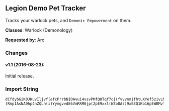 ## Legion Demo Pet Tracker

Tracks your warlock pets, and `Demonic Empowerment` on them.

**Classes**: Warlock (Demonology)

**Requested by**: Arc

### Changes

#### v1.1 (2016-08-23):

Initial release.

### Import String

    dCfdybGiK0JKuvIljvf(efcPrrbNIOAvui4vsvPMfQ0Tqf7cj(fvvvnmjfhtuXYef5zivLMMOO6AsLyBsQQ(gfLY4qQQohfLSoPs9ojvL08OqOCpjzFuvv5GueluQKEiQIMivLUivfBuQQ(ivvgjvvLtkP0kL4LuuQAMIQ4MIIYorv4NuvLHkPYrPqOQLsH0trvnvPIRsrXwLuv8vPQKZkvfTwkeQ8wkuZLcr3LI0ErQ8xuLgmCyPSyKQ8yQ0KrPltAZeLplvz0IsNMWQrQkEnfvZwOBtf7wWVP0WjYXPOuz5I8CumDexNQSDrHVJugVOsNxuvRNcH49sQY8LuvQ7lQs7xnD5qxh64Zsxh643CjcBGHUo0Xxeee66qhFxpgI1Ho(C4WHdNrE0EcBy4R6yh1PKrNuZ1Cnn4WHdhoxIw3wCyYOA08snE1qgxIw3wCy0r1OV0M5M4LAmusApHnWySjueSMsjP9e2WfoCgrRBlo4pQg9L2m3eVuJHFldLLcRGrk2YNXytOiyn9YfoC4WHZGVsgwjIWgygz1Ko4WHdhoxIw3wCe8C4Pn65eygvd6)s062IdMSwA8jnxZz8NSCgvdzTiJEjADBXbdP5AEhnxI)KicBGzunQ3LXymKzdKr1OEu73gimgPr2VrR1ioJ47WlVu60PFQChzQgUdQ(ZmDYtT8WhQ5L7LXymKSmJQr9O2v)1PJ)YmJwRF(xhQChCOFUd6pVxY7LO1Tfhngj1Ly0gryhvJCgdoCgzvrVSKH)FqtWsYEjADBXHRTfvgxTJWrhvJAOu)JbhoJochvwQ5OdID4ABrLXvhmsnAbMlx4WHdhod)mtTdoC4WHZfoCggDyWOApHniF4)geruzggAPul)Hv2O)uZrzKp8FdxRnYAPf4oeU2a3bdP5AEhnxYfJsHiIkZOAyukeruzg20OE59s062IdIiQmJQHrPqerLzm4WzqerDicSAUdo(Vr)PMJEjADBXbrevgtCjIm0r1OMlrRBloiIOY4tUsIKYoQg1CjADBXbrev)tf9YsgvdJ2TFkX)urVSedYVeTUT4GiIAFjyjzhvdIiQ(Nk6LLm8)JgJK6smAJiSxIw3wCqerLhnhTUKktK7OAqnpApHn4R6yRtjDsnxZ1e1lrRBloym78AjTJMlXlPJQb1AdenjR5QgPrAclR)cmgPr2xAZCt8sngJ0iZmLv0msJSJMlXlPmgPrY3SZRLuE7RScIs9YfoC4WHZOoLmI2Ec3bhoC4W5s062IdjLWmQg1lVJbhoJon6f1Hv2O5sezOdjLWmmiPe)mtT(o44)gskr(LO1TfhAUsIKYmQg1lVxIw3wCOoswAAYNalZOAuV8EjADBXHKs8RpZzunQxEVeTUT4qsj(1NzAunQxEVeTUT4i2yi(1N8P1KgvJAUeTUT4qsto1Pe)mtT(E5choC4WzygIiki5p4WHdhoxIw3wCeS0UeTUT4qk2Yxt(zMA9Dunmtqq8Zm16RbQsXw(AIQ8lxIw3wCiZl4se2WGEwVaRHC5oIwAAI7WtsstYVmgJHq2i3HrSQr0sttdswnmskXlfgrlnnDzmgdnYOczJCh(VQHNKKMgKSAyKuIxkm8KK00LXym0iJoskXlfg5EzmgdnWErdSxUeTUT4GwlfQlPYe5oQgunYCYuM7ktg9L(ktMmzuhuOmmHIGDqHYGA3dJmNmL5jQxIw3wCiZl4se2WGwlfmWqsYVmgJHV(0VjMjpD4LN(NjD4TFJAsM5t3MWYMzkdtRNAGwlfQlPYe5oOqzWqsYVOb2lrRBloK5fCjcByqRLcYmiZHWDqHcf5xgJXGwlfmiZMCAedYCiChuOqrU8lAG9YfoC4WHZWpZu7iPmkzWHdhoCUiZMgIr1ihUJ6leruzgS2lJXyqerLXyHPD7Fcw1G8lAG9YLlC4ySXxKuYqMqJSmDpi5lPCh98eSChmKwIWDW6LAeHnWDiCTbUdIiQChQJKLMM4tAjc3H6izPPjF9snIWgUqerDitOrwMUhIaRMl3bdP5Aod3H6izPPj(KMR5mChQJKLMM4tAjcFphUd1rYstt(6LAeHnW3ZH7qDKS00epuLLXOQSKYK9IFMP2HmHgzz6EiCTbUdxRnYAPf4oYk6LT)uZr5oyinxZ7O5s4ouhjlnn1v)4ouhjlnnXDOoswAAYe)4ouhjlnnzsq4CXutVCHdhoC4mQtjds(skZOfyh0RXOdsJErLzWHdhoCUeTUT4qsj(21r1L6DzmgdoCg8jTaBlXoyvhBG5YymggtTwhjQMogJXymgvJ6X6LAeHnmQg1WDiCTHr1GkJKgJ8YKTXAPXlJNJJniCKOMxUxgJXWyQ1hRGLwlAUMOA6OAupwVuJiSHr1OgUdHRnmQguzK0yKxMSnwlnEz8CCSHmScwATO5AIAE5EzmgdJPY3Z11JEEmunDmgvJ6X6LAeHnmQg1WDiCTHr1GkJKgJ8YKTXAPXlJNJJnW4566rppgQ5L7LXymmMA)AmRxGOjQMogvJ6X6LAeHnmQg1WDiCTHr1GkJKgJ8YKTXAPXlJNJJnitJz9cenrnVCVmgJHXu7xJ98AjwQMogJQr9y9snIWggvJA4oeU2WOAqLrsJrEzY2yT04LXZXXgKPXEETel18Y9YymggtTFnoQ1rIQPJXyunQhRxQre2WOAud3HW1ggvdQmsAmYlTwkADnNxgphhBq4iz9iXwGLAE5EzmgdJPwFSc2OnXs10XyunQhRxQre2WOAud3HW1ggvdQ0APO11CEz8CCSbEhzyfSrBILAE5EzmgdJPYpRiJwk1OA6ymQg1J1l1icByunQH7q4AdJQbvATu06AoVmEoo2aVdMSImAbQ5L7LXymmMQ)OhJMYqtunDmgvJ6X6LAeHnmQg1WDiCTHr1GkTwkADnNxgphhBG3b90S2iRMOMxUxgJXWyQ9vQrY2ZRLyPA6OAupwVuJiSHr1OgUdHRnmQguzK0yKxATu06AoVmEoo2aTuJKTNxlXsnVCVmgJbhodFTwNEETeR)V2GmnfAXlJXyymvFTwNEETelvthJQr9y9snIWggvJm1fUdHRnmQguP1srRR58Y454yd8YATo98AjwQ5L7LXymmMATbzAk0IunDmgvJ6X6LAeHnmQgzQlChcxByunOYiPXiVmzBSwA8Y454ydIGmnfArQ5L7LXym4Wz4xs4W3tAKHMye2aZLXymmMkFpjFTwNEETelvthvJ6X6LAeHnmQg1WDiCTHr1GkTwkADnNxgphhBGxwR1PNxlXsnVCVmgJHXu57jvBqMMcTivthJQr9y9snIWggvJA4oeU2WOAqLrsJrEzY2yT04LXZXXgebzAk0IuZl3lJXyWHZWVKWHVMYyKHMye2aZLXymmMkFnLrTosunDmgJXymQg1J1l1icByunYux4oeU2WOAqLrsJrEzY2yT04LXZXXgeosuZl3lJXyymv(AkJ6JvWsRfnxtunDunQhRxQre2WOAKPUWDiCTHr1GkJKgJ8YKTXAPXlJNJJnKHvWsRfnxtuZl3lJXyymv(Akd(EUUE0ZJHQPJXOAupwVuJiSHr1itDH7q4AdJQbvgjng5LjBJ1sJxgphhBGXZ11JEEmuZl3lJXyymv(AkJ(1ywVartunDmQg1J1l1icByunYux4oeU2WOAqLrsJrEzY2yT04LXZXXgKPXSEbIMOMxUxgJXWyQ81ug9RXEETelvthJr1OESEPgrydJQrM6c3HW1ggvdQmsAmYlt2gRLgVmEoo2Gmn2ZRLyPMxUxgJXGdNHVQJnyJ2E5pswsJiSHbR6ydmxgJXWyQ9LiYoQ1rIQPJXymQg1J1l1icByunYjtChcxByunO2ONiki5ZlTwkADnNxHJKLMMuwHJe18Y9Yymggt13K2yziTO5AIQPJQr9y9snIWggvJCYe3HW1ggvdQmsAmYlTwkADnNx3wmYM0gldPfnxtmuZl3lJXyymvFBjZ7fBjLQPJXyunQhRxQre2WOAKtM4oeU2WOAqT5MvOzOoAGWl9Smm8Y6L8C8OMxUxY7foCg1LuzIChcxByi1izzg0eKSJAdenjR5QgzTU2aZfz20GxUdjLmeHHutKymiPeF7Q8bR9Yymgczds(sQbjLqr4AdYhvvdQmKKi0J6OfyhblzWqsYebwdskHIW1g4oOAKgjv5dswnCzmgJXymKucfHRnmQguRnq0KSMRAKgzTU2aJrAKuhuOmKucfHRnCzmgdnWErdSxUeTUT4GvjQlX3UoQUuVlJXyyCMNt9B6OAqTwhjQCVmgJHX5q)1FnMoQguRpwblTw0CnrL7LXymmoZZXSz6OAqTFnM1lq0evUxgJXW4CO)6N(A6OAqLVNRRh98yOY9YymggNJzltDjtMoQgu7xJ98AjwQCVmgJHXDH(nRUywMoQgu7xJJADKOY9Yymgg3f63SQ)AmDunOwFSc2OnXsL7LXymmUl0Vzv)0xthvdQ8ZkYOLsnQCVmgJHXDH(nR6pZnDunO6p6XOPm0evUxgJXW4Uq)Mv93fthvdQ9vQrY2ZRLyPY9YymggNto0FxmlthvdQ(ATo98AjwQCVmgJHX0Vzz6OAqT2GmnfArQCVmgJHXMn6pNUq)MoQgu57j5R160ZRLyPY9YymggB2O)mLJzZ0r1GkFpPAdY0uOfPY9Yymgg3LUu)DXSmDunO2xIi7OwhjQCVmgJHXMLzz2OVMnthvdQ9LiYoQ1rIk3bhoJADKs2mu2HVjTXYqArZ1eZLXymm2SO)AOVDX0r1GQVjTXYqArZ1evUxgJXW4CQH(w)Mn6RPJQbvFBjZ7fBjLk3l59YLlrRBloK5fCjcBy4M0gr7iIQbH8lJXyWHZGwlfKzGkptAJic9geruh9blvUdH8lJXyWHZGhnhDiycgrjJG6QmmTu(Ch0ZJmYQrjMbnbj7GvPNxVEIqVlJXyeTUT4GiIkpAo6LXym4Wz0re1HSuZrhgKAjnqKFzmgdHSrWsgeruzmwy6GKvdxgJXymgdJsHiIkpAokpjPr1iNrFpmyukeru5rZr5jjnSPrnYVmgJXymgeru5rZrhvdIiQ8O5O1LuzIChuOmmkfIiQ8O5O8KKUmgJXymgeruzmwy6OAWZK2iA)PMJAGA)PMJsL7GiIkpAo6GcLb1oIOsL7WOYVmgJHgz0lJXymgJbrevE0C0r1GiIkJXct72pLWJMJAq(LXym0a7LXymIw3wCqerDuniIOYySW0lJXyqerTB(kHVWiIAGiIAFjyjz5oiIO6FQOxwI8lJXyCzmgdIiQuebwn3r1qCzmgdIiQuyinxZzgvJAUmgJbrevkQJKLMM4tAUMZmQg1CzmgdIiQuuhjlnnXN0se(EoJQrnxgJXGiIkf1rYstt(6LAeHnW3ZzunQ5YymgxgJXGdNrDkziCTHbrZL4L0lJXyqerLIW1ggvdIiQueU2WLXymSPbre1U5zsBeTJMlXlPgiIOYJMJoOqzqTwxBGk3b1UAcpn79ZO(Zm8WxQYVmgJbrevkcxBOBEg1wYKySoRiqymi)YymgeruPiCTHU5RetIX6SIaHXarev5xgJXGiIkfHRn0n)SwAgKFzmgJlJXyWHZGNwBK1slmKLAo6LXymiIOsX1AJSwAHr1GiIkfxRnYAPfUmgJHnn4zsBeT)uZrnqLNwBK1slqL7GiIkpAo6GcLbvEATrwlTavUdIiQChu5P1gzT0c9NAoAh1rk2ikv5xgJXGiIkfxRnYAPf6MNrTLmjgRZkcegdYVmgJbrevkUwBK1sl0nFLysmwNveimgiIOk)YymgeruP4ATrwlTq38vIr1m0eJAGK8u5xgJXGiIkfxRnYAPf6MFwlndYVmgJXLXym4WzyYqwQ5OdNwWRfJ5pyuYGyhzf9YQPHSuZrZJMHghKSTWW1AJSwAHlJXyqerLswrVS9NAo6OAqerLswrVS9NAo6LXymSPbptAJO9NAoQbQ9NAokvUdIiQ8O5Odkugu9prVS9NAokvUdIiQYVmgJbrevkzf9Y2FQ5ODZxj9NAoAE0m0ObIiQuCT2iRLwOB)us)PMJMhndnAq(OVh5i)YymgeruPKv0lB)PMJ2npJAlzsmwNveimgKFzmgdIiQuYk6LT)uZr7MVsmjgRZkcegderuLFzmgdIiQuYk6LT)uZr7MFwlndYVmgJXLXym4Wz0rZLmKztJ6ldRSHKsygIWGH0Cn)YymgeruPWqAUM3rZLmQgeruPWqAUM3rZLCzmgdBAqerLswrVS9NAoA38mPnI2Vnq4tsIqpderu5rZrhuOmOYN0CnVJMlHk3b1UAcpn79ZO(Zm8WxQYVmgJbrevkmKMR5D0CjDZxj9BdedEbPMR5gyinxZ7O5s8NerydmuKzde5YVmgJbrevkmKMR5D0CjDZZO2sMeJ1zfbcJb5xgJXGiIkfgsZ18oAUKU5RK6SIaXavE6dp64JrPYDqerL7Wli1Cn3adP5AEhnxI)KicBGHIKLrU8lJXyqerLcdP5AEhnxs38ZAPzq(LXymUmgJbhodFvhBq4o8XrYsttoAGmOxlDzmgdIiQuuhjlnn1v)gvdIiQuuhjlnn1v)UmgJHnniIO2nptAJOD0CjEj1arevE0C0bfkdQ(4izPPPU6hvUdQD1eEA27Nr9Nz4HVu5ocIi3rnYVmgJbrevkQJKLMM6QFDZZO2sMeJ1zfbcJb5xgJXGiIkf1rYsttD1VU5RK6SIaXa1U6VoD8xMLhF6VdvUdIiQChu74V6YJp93HQ8lJXyqerLI6izPPPU6x38vcFHre1are1(sWsYYDqer1)urVSKHryudLmj)YymgeruPOoswAAQR(1nFL0rZL4LudmMDETK2rZL4Lu5xgJXGiIkf1rYsttD1VU5RK6JMiAU80gTjd1WDud3rnCh1qPlYVmgJbrevkQJKLMM6QFD7Fcw1G8lJXyCzmgdIiQuuhjlnnnQgeruPOoswAA6Yymg20GiIA38mPnI2rZL4Luderu5rZrhuOmO6JJKLMMOYDqTRMWtZE)mQ)mdp8Lk3rqe5oYr(LXymiIOsrDKS00u38mQTKjXyDwrGWyq(LXymiIOsrDKS00u38vsDwrGyGAx9xNo(lZYJp93Hk3brevUdQD8xD5XN(7qv(LXymiIOsrDKS00u38vcFHre1are1(sWsYYDqer1)urVSKHryudLmj)YymgeruPOoswAAQB(kPJMlXlPgym78AjTJMlXlPYVmgJbrevkQJKLMM6MVsQpAIO5YtB0MmKd3rnCh5WDKJ8lJXyqerLI6izPPPU9pbRAq(LXymUmgJbrevkQJKLMMmXVr1GiIkf1rYsttM43LXymSPbrevkQJKLMM6MNjTrutccNgryd(LSEsgiIOYJMJoOqzq1hhjlnnzIFuLFzmgdIiQuuhjlnnzIFuiIOoQgeruVmgJXLXymiIOsrDKS00KjbHZOAqerLI6izPPjtccNlJXyytdIiQuuhjlnnzIFDZZK2iQjbHtJiSbdu572Ikv5xgJXGiIkf1rYsttMeeoDZxj(lj6jcgOMhF6VdvUJA4oQr(LXymiIOsrDKS00KjbHt38vcF3wunud3roYVmgJbrevkQJKLMMmjiC6MVs81l1icBWqozs(LXymUmgJrsjEPWGiI6fnWE5s062IdzEbxIWggmkPJiQ1zzmqerL7qi)YymgrRBloCTXr1WGyWzKJ8rFmcEo80g9CcmxgJXiADBXrYsBunKfT2KbdIbNroYh()rWZHN2ONtGr(LXymUmgJbre1U5zuBjtIX6SIaHXG8lJXyqerTB(kPoRiqmqTJ)Qlp(0FhQChgL7GAh)vxE8P)ou5EzmgdxBCyegeru7lbljl3bNKL2WimiIO6FQOxwYWimYHsMKFrdSxUCjADBXHmVGlrydJKklPmz9XrYsttMeeogiIOk)YymgczdIiQuuhjlnnXN0CnNzuvnQzqYQHlJXymgJbhod(eR0GKvhTGWPre2WLXymgJXGiIkf1rYsttM4x38jwjdYVmgJXymgeruPOoswAAQR(1T)jyvdYVmgJXymgeruPOoswAAQB)tWQgKFzmgdnYOxgJXymgdoCggvLLuMSJwq40icBy4Xic9g0ZtMSHJ2cmxgJXymgJO1TfhmKwI0r4OJQbrevkQJKLMM4tAjcFpNH)FqerLI6izPPj(KMR5mxgJXymgJO1TfhSEPgrydJQbrevkQJKLMM81l1icBGVNZW)piIOsrDKS00eFsZ1CMlJXymgJr062IdnW2r4OJQbdPLiDeo6OVhSEPgrydxgJXymgJO1Tfhj1PjcJQb9SEbwdAGTJWrhCgblnUJA4oy9snIWgKFzmgJXymIw3wCiZlg91l1icByunCA5AG1l1icBG7iNmj)YymgJXyCzmgJXym4WzWxjdrqqeT4GMGLKL7GET0GMighmowljBm)bt2Kiy(Gyh1mSzOPrsDAIGi0BW6LAeHnCzmgJXymiIOsrDKS00u38vsFjyjznqerTVeSKSdJWWqsDAIWW)pK5fJ(6LAeHnix(LXymgJXGdNbFLmYQIEzjdIDil1CjcByyLnKucZqDKS00KYEzmgJXymiIOsrDKS00u38vI)PIEzjgiIO6FQOxwYWimQHsMggHbrevkQJKLMM4tAUMZm8)dIiQuyinxZzKFzmgJXym4WzyuLrjJwGDifB5pckTrliCAeHnCzmgJXymiIOsrDKS00Kj(1nFIvYG8lJXymgJbrevkQJKLMMmjiC6MVs81l1icBWqsDAIG8lJXymgJbrevkQJKLMMmXVURl2Y3G8lJXymgJbrevkQJKLMM6QFDZpRLMb5xgJXymgdIiQuuhjlnn1n)SwAgKFzmgdnWEzmgdIiQuuhjlnnXdvzzmQklPmzhvdzTiJErdSxUWHZWOEbMHMHMYFil1C0HbhpgYqkPUkRoCTXytIr7iIkJ8lrRBloK5fCjcByKuzjLjRposwAAYKGWHXG8lJXyiZMgIr1ihUdIiQmM4sezOdw7LXymgJXqiBqerLXyHPuuhjlnnXdvzzmQklPmzhKSA4YymgJXymgJrsLLuMS(4izPPjtcchderuzmwyQ8lJXymgJHgyVmgJHgyVOb2lxUeTUT4qMxWLiSHHBuBjFCKS00KbjLi)YymgczJGLmKucf1rYstt8jTezqYQHrsjEPWqdSxgJXiADBXbre1r1qsjuiIOEzmgdIiQuuhjlnnXdvzzmQklPmzhvdsYtVmgJbrevkQJKLMM4tAUMZmQgeruPOoswAAIpP5AoZGZiNlJXyiKniIOsrDKS00eFsZ1CMrv1OMbjRgUmgJXymgC4mkEmKbXoKsAgAGmKfTnYqtjBA0CD9C8InIWgUmgJXymgeruPOoswAAIpPLi89CgvJAUmgJXymgeruPOoswAAYxVuJiSb(EoJQrnxgJXqJm6LXymgJXGiIkf1rYstt8jTeHVNZOAqerLI6izPPj(KwIW3ZzWziPekQJKLMM4tAjYLXymgJXGiIkf1rYstt(6LAeHnW3ZzuniIOsrDKS00KVEPgryd89CgCgskHI6izPPjF9snIWgUmgJHgyVmgJHKsOOoswAAIpPLiJQrqeVmgJHKsOOoswAAYxVuJiSHr1iiIx0a7LlrRBloK5fCjcBy4g1wYhhjlnnvRmFcSkRbjLi)YymgczJGLmKucf1rYstt8jTezqYQHrsjEPWqdSxgJXqiBeS0g(VQHbjLqrDKS00eFslrg99qsjuuhjlnn5RxQre2G8bjRgUmgJXymgUrTL8XrYsttgKuI8lJXyOb2lAG9YLO1TfhY8cUeHnmyuIposwAAYGKs4oy9snIWgKFzmgJO1TfheruhvdjLqHiI6LXymy9snIWggvdNwUgQH7G1l1icBq(LXymCJAl5JJKLMMmiPe5xgJXqsjuuhjlnnXN0sKr1iyPDzmgdjLqrDKS00KVEPgrydJQbRxQre2WLXymiIOsrDKS00epuLLXOQSKYKDunijp9YymgeruPOoswAAIpP5AoZOAqerLI6izPPj(KMR5mJ(EKZLXymiIOsrDKS00eFslr475mQgeruPOoswAAIpPLi89Cg99iyPDzmgdIiQuuhjlnn5RxQre2aFpNr1GiIkf1rYstt(6LAeHnW3Zz03dwVuJiSHlJXyWtE7iC0eftKr0KbwVuJiSbUdzEbxIWgmiFqebgnrmOoswAAYNald3HKsO0ZtWkFObw5x0a7LlC4mmQxyOzOP8hYsnh9s062IdzEbxIWggAG1hhjlnnXyq(LXymKztdb3rppb7qegcPMiXyqDKS00Kpbwg5dw7LXymgJXqDKS00KpbwgJfMoQgbr8YymgJXyeTUT4qsjJQHKsymUNNG10lJXymgJHq2qsjdswnCzmgJXymgJXWnQTKposwAAQwz(eyvwdskr(LXymgJXqdSxgJXqdSx0a7LlC4m8VwGnQdFvhBq4o8XrYsttoAGmAEP2OjjfZ3)NuzjLj7LO1TfhY8cUeHnmSbFCKS00Kbgp65tgAGWD0ZtWk)YymgczJEEc2rv1qk2Yxt(zMA9DqYQHrsjEPWqdSxgJXiADBXHKsgvdjLWyCppbRPxgJXqiBeSKHKsgKSAyKuIxkm0a7LXymIw3wCqerDunKucfIiQxgJXGdNbTwkiZavFCKS000Wys(sAvFWy6W4EEc2Q(GX0HXeruR6dwtPYDiPekK8LuUJEEcwUdIiQuebwnx5xgJX4YymgrRBlocknF9snIWgUmgJHq2GXJE(KHgiJQQbv(15tEYdVMygJAcVMuxD5PwF8L6WMgblziPekQJKLMM4tAjYGKvdxgJXymgJGsZxVuJiSHr1iNmDzmgdnYOxgJXymgJO1Tfhj1PjcJQHKsOOoswAAYxVuJiSHbNHHGL2GZqsjuuhjlnnXN0se5xgJXymgJGsZxVuJiSHr1iNmn67b9SEbwdj1PjcCh1WDqFPu)YVmgJHgyVmgJbJs8XrYsttgKuc3rqP5RxQre2G8lAG9YLlC4m8tjdswDiPKHSK1ziPeMbPrVOoSPHF9jZLO1TfhY8cUeHnmmpyPfQtjg65jyLFzmgJKs8sHHKsymUNNG10HnnKuIF9zog3ZtWA6WMgskXV(mtg3ZtWA6fnWE5s062IdzEbxIWggnw26uIbs(sk3rppbR8lJXyeTUT4GEngDunKuIVD1ys(sQPxgJXqiBeSKb9Am6GKvdJKs8sHHgyVmgJbhodATuqMbQMWYomMKVKw1hmMomUNNGTQpymvovUds(sk3rppbR8lJXyeTUT4qsjJQr9gK8L0r1GKVKYD0ZtWoQg98eSChmKwImQgblTrEVmgJHmBAyo3rgdryi1ejgd0RXOYhS2HKsm2CthvJmgAG9YymgskHX4EEcwthvdjLCzmgJlJXyWHZG1l1icByuZOAiPjNwqdKlJXyiKnKucfwVuJiSHX13vJAgKSA4YymgJXyWtE7iC0eftKr0KbjLqH1l1icBG7qMxWLiSbdYherGrtedAUsIKYWD0ZtWkFObw5xgJXqdSxgJX4YymgrRBloeCheruVmgJHmBAqFgvdIiQmM4sezOCh5WDWjNbR9YymgJXyeTUT4GiIkVJQbrevgJPpMEzmgJXymeYgblTbNbrevEPWqAjYW)vnCTTOY4QDeo6GKvdxgJXymgJXymOxsBMFzmgJXym0a7LXymgJXqiBqerLxkK8L0rv1GKVKoiz1WLXymgJXymgdXOAqFUmgJXymgJXyqerDuniIOY7LXymgJXymgd6L0M5xgJXymgdnWEzmgdnWEzmgJlJXyiKnedswnCzmgJXym4WzqRLcYmqLN2wuzCv2bJuJwyqSdIiQJ(GLk3Hq(LXymgJXGiIkfgsZ1CMr1GiIkfgsZ1CMrFpY5YymgAKrVmgJXymgeruzmXLiYqhvdIiQmM4sezOJ(EKZLXymgJXqmQgeruzmXLiYqVmgJXymgC4mO1sbzgO6RGnyeLmCTTOY4QdgPgTq91rqPniIOo6dwQChc5xgJXymgdHSrWsgeruzmwy6GKvdxgJXymgJXymiIOYySW0r1WnPnI2revdc5xgJXymgJXymyushruRZYyGiIkJXct5oeYVmgJXymgAG9YymgJXyqerDuniIOYySW0lJXymgJbrevkmKMR5mJQroxgJXymgdIiQuyiTezuncwAxgJXymgdIiQui5lPJQbjFj9YymgAG9YymgskHcre1r1GiI6LXymUmgJHq2qsjuy9snIWggxFxnQzqYQHlJXymgJbrevkUwBK1sl0nFLWtRnYAPfmeS04oKucfwVuJiSb5xgJXqdSxgJXGiIkfgsZ18oAUKU5RKoAUedxgJXymgdderuPWqAUMZmU(UAKZWMgmzT04tAUMZ4pz5iF0cSdIiQuyinxZzg20iiIYVmgJbrevkcxBOB(kPJMlXlPgKucfHRni)Yymgeru7MFwlndYVOb2lxIw3wCiZl4se2WqZvsKu)fud98eSYVmgJbhoJmZMHoKuYGyh9YV(6qeAUergnIoiIOoeYg1myinxZzUmgJr062IdjLmQgskHX4EEcwtVmgJHq2qsjdswnCzmgJXym4WzqRLcYmq1NCLejDymjFjTQpymDyCppbBvFWykvUdjLqHKVKYD0ZtWk)YymgJXyiPegJ75jynDuncI4LXymgJXqsj(1N5yCppbRPJQHKsUmgJXymgxgJXymgd3O2s(4izPPjdskr(LXymgJX4YymgJXyeTUT4GiI6OAiPekeruVmgJXymgeruPWqAUMZmQgeruPWqAUMZm4mY5YymgJXyqerLcdP5AEhnxs38vshnxIbIiQuyinxZzKFzmgJXymUmgJXymgczdIiQuyinxZzgvvJAgKSA4YymgJXymgJbrevgFYvsKu2r1GiIkJp5kjsk7OVh5CzmgJXymgJXOXWOjIbIiQuuhjlnnXN0CnNzuvnQr(LXymgJXymgdIiQD7Fcw1G8lJXymgJHgyVmgJHgyVOb2lx4WzyuVWqZqt5pKLAo6LO1TfhY8cUeHnm0CLejToLWyq(LXymAmmAIyGiIkJp5kjsk7OQAuJ8lJXyiZMgcUJEEc2HimesnrIXGMRKiPmYhS2lJXymgJHMRKiPmglmDuncI4LXymgJXqZvsKu)fud98eSYVmgJHgyVOb2lx4WzyuVWqZqt5pKLAo6WqtgrtdnxjrsRtjmYVeTUT4qMxWLiSHHRngBsmAhruzmi)YymgczdIiQm(KRKiPSJQQrndswnCzmgJXymskXlfUmgJHgyVmgJbrevgtCjIm0r1GiIkJjUerg6GZGiIkJp5kjsk7LXymiIOY4tUsIKYoQg1CzmgJgdJMigiIOYyIlrKHo8FvJAKFzmgJlJXyeTUT4G(mQg5Czmgdz20qmQg5WDqerLXexIidDWAVmgJXymgczdIiQmglmLcdP5AoZOQAuZGKvdxgJXymgJXymeYg0NHrSHy03JCgKSA4YymgJXymgJXymg0Nr1qm67roxgJXymgJXym0a7LXymgJXymgdAzfrDqsE6G1EzmgJXymgJXymgdHSbrevgJPpMsHH0CnNz4)g1miz1WGdNbFAnPHyqtqYoOpxgJXymgJXymgJXymgJO1TfhKC4oizAuniIOYySWuUdIiQmgtFm9YymgJXymgJXymgJXyqerLXy6JPJQbjNbhod(0AsdswvKgIaRWvzUmgJXymgJXymgJXymgKCOicSAUJQb95YymgJXymgJXymgJXyqerLXyHPJQbjtxgJXymgJXymgJXymgdsMOicSAUJQH4YymgJXymgJXymgJXyWOKoIOwNLXajhUd6J8bhod(0AsdswvKgswgbrydmxgJXymgJXymgJXymgdgL0re16SmgizI7qi)YymgJXymgJXymgJXyqVK2m)YymgJXymgJXymgAKrVmgJXymgJXymgJXymg0Nr1G(m67roxgJXymgJXymgJXqdSxgJXymgJXym0a7LXymgJXqdSxgJXqdSx0a7LlC4mmQxyOzOP8hYsnh9s062IdzEbxIWggzBb2O6xFYNwtYG8lJXyiKncwAdoJyJH4xFYNwtAyeBqFRzqYQHrsjEPWqdSxgJXi2yi(1N8P1KgvJGL2LXymOjKudskXV(mtYVmgJr062IdIJ0OAiPe)6ZmDzmgdjL4xFMPr1qsj(1N5CzmgdjL4xFMZOAqCKUOb2lxIw3wCWQe1LuNs6KVKY7fwLOUK6usN8LuEhvJ6DzmgJEmE0RFVWOAiZl4se2Gb6XDiKFzmgJXymyvI6sQtjDYxs5Lc9Am6OAqVlJXymgJbRsuxsDkPt(skVueSJQbXg8CONMmiKFzmgdnWEjVxUeTUT4qMxWLiSHbRsuxsDkPt(sQHEEcw5xgJXiADBXb9Amk3HGL7GKVKEzmgJO1TfhAiJr1GvjQlPoL0jFjL3lJXyOHmOqVgJYDOHmOiyhvJGiEzmgJEmE0Zqppbl3bvd9bnJGCoumcCm0hSgb5C6dAgbQChAidk9y8Ox)Eb5xgJXGKVKoQgSkrDj(2vJ1qgueSMEzmgdHSrWsgK8L0bjRggjL4LcJGio0a7LXymeYg0RXOJQQbvEM0gXlPuhTa7qsj(2vJPYxtzqDqHYGKVKA6GKvdxgJXymgJKs8sHbv(AkdQdkugK8L0lJXyOrg9YymgJXyKuIxkmi5lPxgJXqdSx0a7LlrRBloK5fCjcByiyYmrqnil26Xi)YymgjL4Lcdd0tqOqVwG1GSyRhd3bp9xM1vt6Kh)5hV(RRfF4zhEnP)(Rnp1AsNA9hp4nZQLh(i)YymgvvdE6VmRRM0jp(ZpE9xxl(WZo8As)9xBEQ1Ko16pEWBMvlp8r(fnWE5s062IdzEbxIWggSkrDjMeynHL1qppbR8lJXyiKn65jyhxFxnKIT81KFMPwFVmgJrlWocwYW8GLwOoLyONNGv(GKvdxgJXymgJO1TfhK8L0r1GvjQlPoL0jFj1qppbR8lJXymgJbhodFTbJOKrJLDiPjNwqdKHKsygYswNHR1HEnYiA7n0m0aH5YymgJXyiKni5lPJwGDiPeF7QXK8LutPW6LAeHnm8FJAgKSA4YymgJXymgJrJLToLyGKVKYD0ZtWk)YymgJXyOb2lJXyOb2lAG9YfoCgg1lWmSHHMHgidE6VmRRM0H384p)41N6Jp8OdVMHh9xBE64Jr9X3lrRBloK5fCjcByyd806qVgXNm0aXaVChmE0ZNm0aH7GxUxgJXymgdgRxYv9Zm16l3bJ1l5Q8O5OChmwVKR2FS1JH7GxUxgJXGvzi(zMA9L7Gvzi8O5OChSkdP)yRhd3bVChuOqr(LXymUmgJHq2qWKzIGAGX6LC1(JTEmYhKSA4YymgJXyWQe1LysG1ewwdmwVKR6NzQ1x5xgJXqdSxgJX4YymgczdbtMjcQbwLH0FS1Jr(LXymSPHbgRxYv9Zm167OQAifB5Rj)mtT(oAb2bJh98jdnqgvvdQ8RZN8KhE5BMmlZ8hpOkFqYQHlJXymgJbRsuxIjbwtyznWQme)mtT(k)YymgAG9YymgxgJXqiBWy9sUQFMPwFhvvdPylFn5NzQ13bjRgUmgJXymgczdgp65tgAGmQQgu5xNp5jp8AIzmQj8AsD1LNA9XxQxgJXymgdBAW4rpFYqdKrv1Gk)68jp5HxtmJrnHxJ6t)g1h((h1bjRgUmgJXymgJXyeTUT4GrsJXAz5oyK0yKhnhDunOqHYLXymgJXymgdHSbJKgJ8O5OJQQbvFvhBq4o8XrYsttoAGqDqYQHlJXymgJXymgJXyyd(4izPPjdmE0ZNm0aH7Gvzi(zMA9v(LXymgJXymgdnWEzmgJXym0a7LXym0a7LXymUmgJHq2WaJh98jdnqgvvdQ8RZN8KhERLh87yIzFT5jpuh20GXJE(KHgiJQQbvZWJA7WRV16JVuLFzmgJwGDiPegJzvgIFMPwFnDqYQHlJXymgJbrey0eXGMRKiPmChSkdXpZuRVYVmgJHgyVOb2lx4WzyuVWqZqt5pKLAo6LO1TfhY8cUeHnmCZQUMxNMCQtjgKFzmgJO1Tfh98eSJQHzccIFMPwFnqvsjuLFzmgdHSrppb7OQAiPjN6uIFMPwFhKSAyKuIxkm0a7LXymUmgJHq2qsto1Pe)mtT(oAb2HKsymwsto1Pe)mtT(A6GKvdxgJXymgdoCg(KRKiPdswDyJSdjLCzmgJXymiIaJMig0CLejLH7qsto1Pe)mtT(k)YymgAG9YymgxgJXqiB0ZtWoAb2rWsgskHX4EEcwthKSA4YymgJXyWHZWew2bjRockTHKsUmgJXymgrRBloi5lPJQbRsuxsDkPt(sQHEEcw5xgJXymgdHSbjFjDqYQHlJXymgJXymgczdjL4BxnMKVKAkfwVuJiSHrv1OMbjRgUmgJXymgJXymgJrJLToLyGKVKYD0ZtWk)YymgJXymgJHgz0lJXymgJXymgJXyqRLcYmqToLmyvI6su2rJzeSbosAYPf0azqYxsh9bdvUds(sQ8lJXymgJXymgAG9YymgJXyOb2lJXyOb2lJXyCzmgdjn5uNs8Zm167OA0ZtWErdSxUWHZWOEbMHnm0m0u(dzPMJEjADBXHmVGlryddBWmsSnIAq(LXymCZQUMxNMCQtjgKFzmgdnW6JJKLMMymi)YymgAUsIKwNsymi)YymgjvwszY6JJKLMMmjiCymi)YymgU2ySjXODerLXG8lJXyKTfyJQF9jFAnjdYVOb2lx4WzWtpgI1zq0CjdzEbxIWgUeTUT4qMxWLiSHbRTJMlXG8lJXyeS0gvd)ushHJAq(LXymSbZiX2iQb5x0a7ftOWA7O5sgvdwBhnxYLlC4m6Ke96PPr2wGnQPlrRBloK5fCjcByWA7Ke96PjdAgAGWDqHcf5xgJXiyPnQg(PKoch1G8lJXyyd806qVgXNm0aXafkuKFzmgJKs8sHbj5Px0a7ftOWA7Ke96PPr1G12jj61ttxUCHo(SwED9yiwh66kDe6i0XV5sezODsIE90uMzzv64rn0XVXYkicBOf5LKe96Pjg66qhHo(npILo6rhFxB0MORdD8iZPJh1qhHo(UEmeRthnxcD8L5fCjcBWG8lJXyKuIxkmAEPgVAidkS2oAUedYVObw64ZQmU0X3KK7iJCOKZit1Kt9ZPg6Nto1pD8zfmsXw(16Ad0XV2artYAUQrwRRnWyKIqg86iyC51SZtzicBWPLmNo(ScgPylF(KMR5m0XVpCPJFwv0llHoEqFnlkMLzzw1FMNtMNd9N5DXSrhFblD8ZJ2tyddFvh7OoLm6KAUMRj64lcccVUwhPOsuw64ro0XpABS01Ho(SczYeUErs(01Ho(oErIGUo0rOJqhFznxIWgORdD8D8IebDDOJqhHo(szirArnqORdD8D8IebDDOJqhHo(PMRsxh6474fjc66qhHocD8t2Osxh6474fjc66qhHocD8jTOgi01Ho(oErIGUo0rOJqhFpgL3GMHMOJE0rOJFWZPts0RNMyOJh5qh)K2tydDYxsPJVW1gOJpJgLvNvei0Xpp(0Fh64tsIE90eDDOJVRhdX6qhFzEbxIWgmqHcf5xgJXiPeVuy08snE1qguyTDsIE90KbkuOi)IgyPJVRhdX6WBwbRshFIWrzPJVRhdX6WljFjLo(AgAGqhFndnqyOJpp9xM1vt6WBE8NF86t9XhE0HxZWJ(RnpD8XO(4lD8j5lP0X31JHyDOJqhFAcwsw66Vl1FMmRUuJzRMUutMxtxOF6Vl0jJtMB2OJFU(tMmgLqx)CO)mph6RzLJzzwDPl1FMt)DjNCOtgNmN(sh)89NmzmkHU(7Iz1f6Rzr)1uto0FM3f6V(ZuMtNmozEMthHo(o0XNLo(m0XptuYeLCOKdD8ZGoEKtMNPCOJqhDa
     
